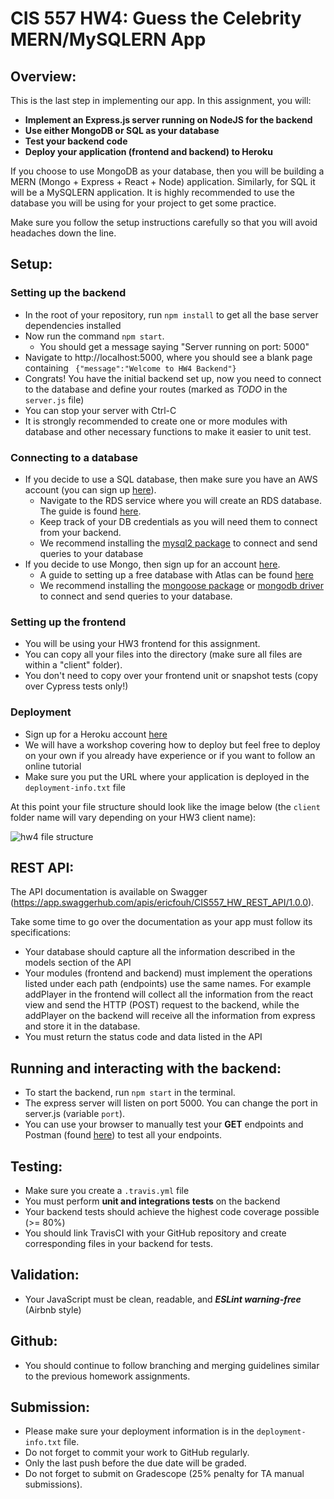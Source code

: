 # CIS 557 HW4: Guess the Celebrity MERN/MySQLERN App

## Overview:
This is the last step in implementing our app. In this assignment, you will:

- **Implement an Express.js server running on NodeJS for the backend**
- **Use either MongoDB or SQL as your database**
- **Test your backend code**
- **Deploy your application (frontend and backend) to Heroku**

If you choose to use MongoDB as your database, then you will be building a MERN
(Mongo + Express + React + Node) application. Similarly, for SQL it will be a
MySQLERN application. It is highly recommended to use the database you will be
using for your project to get some practice.

Make sure you follow the setup instructions carefully so that you will avoid
headaches down the line.

## Setup:

### Setting up the backend
- In the root of your repository, run `npm install` to get all the base server
  dependencies installed
- Now run the command `npm start`.
  - You should get a message saying "Server running on port: 5000"
- Navigate to http://localhost:5000, where you should see a blank page
  containing ` {"message":"Welcome to HW4 Backend"}`
- Congrats! You have the initial backend set up, now you need to connect to the
  database and define your routes (marked as _TODO_ in the `server.js` file)
- You can stop your server with Ctrl-C
- It is strongly recommended to create one or more modules with database and
  other necessary functions to make it easier to unit test.

### Connecting to a database
- If you decide to use a SQL database, then make sure you have an AWS account
  (you can sign up [here](https://portal.aws.amazon.com/billing/signup#/start)).
  - Navigate to the RDS service where you will create an RDS database. The guide
    is found
    [here](https://docs.aws.amazon.com/AmazonRDS/latest/UserGuide/USER_CreateDBInstance.html).
  - Keep track of your DB credentials as you will need them to connect from your
    backend.
  - We recommend installing the [mysql2
    package](https://www.npmjs.com/package/mysql2) to connect and send queries
    to your database
- If you decide to use Mongo, then sign up for an account
  [here](https://account.mongodb.com/account/register).
  - A guide to setting up a free database with Atlas can be found
    [here](https://intercom.help/mongodb-atlas/en/articles/3013643-creating-databases-and-collections-for-atlas-clusters)
  - We recommend installing the [mongoose
    package](https://www.npmjs.com/package/mongoose) or [mongodb
    driver](https://www.npmjs.com/package/mongodb) to connect and send queries
    to your database.

### Setting up the frontend
- You will be using your HW3 frontend for this assignment.
- You can copy all your files into the directory (make sure all files are within
  a "client" folder).
- You don't need to copy over your frontend unit or snapshot tests (copy over
  Cypress tests only!)

### Deployment
- Sign up for a Heroku account [here](https://signup.heroku.com/)
- We will have a workshop covering how to deploy but feel free to deploy on your
  own if you already have experience or if you want to follow an online tutorial
- Make sure you put the URL where your application is deployed in the
  `deployment-info.txt` file

At this point your file structure should look like the image below (the `client`
folder name will vary depending on your HW3 client name):

![hw4 file structure](hw4-files.png)

## REST API:
The API documentation is available on Swagger
(https://app.swaggerhub.com/apis/ericfouh/CIS557_HW_REST_API/1.0.0).

Take some time to go over the documentation as your app must follow its
specifications:

- Your database should capture all the information described in the models
  section of the API
- Your modules (frontend and backend) must implement the operations listed under
  each path (endpoints) use the same names. For example addPlayer in the
  frontend will collect all the information from the react view and send the
  HTTP (POST) request to the backend, while the addPlayer on the backend will
  receive all the information from express and store it in the database.
- You must return the status code and data listed in the API

## Running and interacting with the backend:
- To start the backend, run `npm start` in the terminal.
- The express server will listen on port 5000. You can change the port in
  server.js (variable `port`).
- You can use your browser to manually test your **GET** endpoints and Postman
  (found [here](https://www.postman.com/downloads/)) to test all your endpoints.

## Testing:
- Make sure you create a `.travis.yml` file
- You must perform **unit and integrations tests** on the backend
- Your backend tests should achieve the highest code coverage possible (>= 80%)
- You should link TravisCI with your GitHub repository and create corresponding
  files in your backend for tests.

## Validation:
- Your JavaScript must be clean, readable, and **_ESLint warning-free_** (Airbnb
  style)

## Github:
- You should continue to follow branching and merging guidelines similar to the
  previous homework assignments.

## Submission:
- Please make sure your deployment information is in the `deployment-info.txt`
  file.
- Do not forget to commit your work to GitHub regularly.
- Only the last push before the due date will be graded.
- Do not forget to submit on Gradescope (25% penalty for TA manual submissions).
